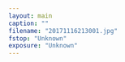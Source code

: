 ```yaml
---
layout: main
caption: ""
filename: "20171116213001.jpg"
fstop: "Unknown"
exposure: "Unknown"
---
```

